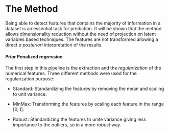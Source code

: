 The Method 
==========

Being able to detect features that contains the majority of information
in a dataset is an essential task for prediction. It will be shown that
the method allows dimensionality reduction without the need of
projection on latent variables based techniques. The features are not
transformed allowing a direct *a posteriori* interpretation of the
results.

#### Prior Penalized regression

The first step in this pipeline is the extraction and the
*regularization* of the numerical features. Three different methods were
used for the regularization purpose:

-   Standard: Standardizing the features by removing the mean and
    scaling to unit variance.

-   MinMax: Transforming the features by scaling each feature in the
    range $[0,1]$.

-   Robust: Standardizing the features to unite variance giving less
    importance to the outliers, so in a more *robust* way.
